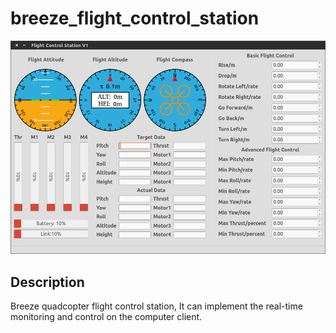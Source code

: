 # breeze_flight_control_station
![breeze_flight_control_station](.images/breeze_flight_control_station.png)

## Description
Breeze quadcopter flight control station, It can implement the real-time monitoring and control on the computer client.
